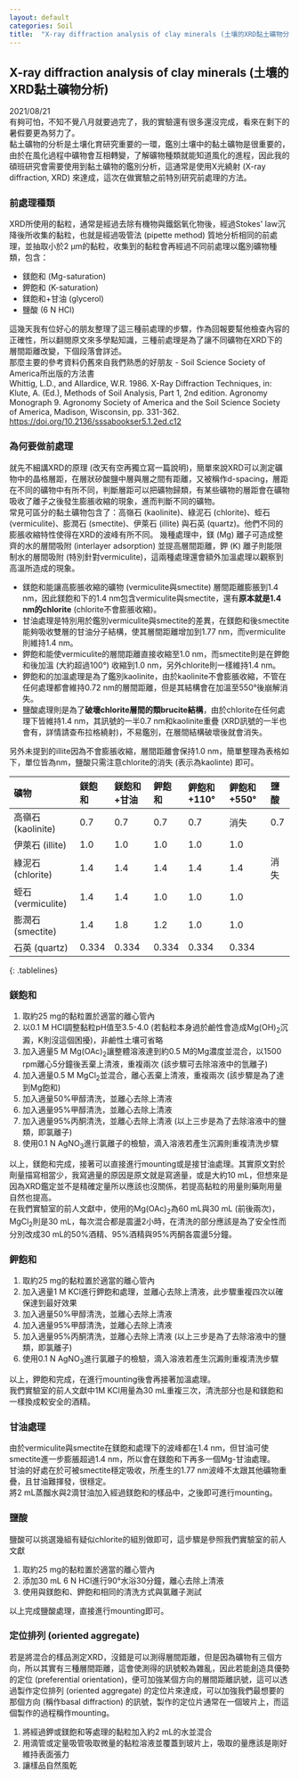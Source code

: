 ```yaml
---
layout: default
categories: Soil
title:  "X-ray diffraction analysis of clay minerals (土壤的XRD黏土礦物分析)"
---  
```

## X-ray diffraction analysis of clay minerals (土壤的XRD黏土礦物分析)  
2021/08/21  
有夠可怕，不知不覺八月就要過完了，我的實驗還有很多還沒完成，看來在剩下的暑假要更為努力了。  
黏土礦物的分析是土壤化育研究重要的一環，鑑別土壤中的黏土礦物是很重要的，由於在風化過程中礦物會互相轉變，了解礦物種類就能知道風化的進程，因此我的碩班研究會需要使用到黏土礦物的鑑別分析，這通常是使用X光繞射 (X-ray diffraction, XRD) 來達成，這次在做實驗之前特別研究前處理的方法。  
  
### 前處理種類   
XRD所使用的黏粒，通常是經過去除有機物與鐵鋁氧化物後，經過Stokes' law沉降後所收集的黏粒，也就是經過吸管法 (pipette method) 質地分析相同的前處理，並抽取小於2 &mu;m的黏粒，收集到的黏粒會再經過不同前處理以鑑別礦物種類，包含：  
- 鎂飽和 (Mg-saturation)
- 鉀飽和 (K-saturation)
- 鎂飽和+甘油 (glycerol)
- 鹽酸 (6 N HCl)
  
這幾天我有位好心的朋友整理了這三種前處理的步驟，作為回報要幫他檢查內容的正確性，所以翻閱原文來多學點知識，三種前處理是為了讓不同礦物在XRD下的層間距離改變，下個段落會詳述。  
那麼主要的參考資料仍舊來自我們熟悉的好朋友 - Soil Science Society of America所出版的方法書  
Whittig, L.D., and Allardice, W.R. 1986. X-Ray Diffraction Techniques, in: Klute, A. (Ed.), Methods of Soil Analysis, Part 1, 2nd edition. Agronomy Monograph 9. Agronomy Society of America and the Soil Science Society of America, Madison, Wisconsin, pp. 331-362. <a href="https://doi.org/10.2136/sssabookser5.1.2ed.c12" target="_blank">https://doi.org/10.2136/sssabookser5.1.2ed.c12</a>  
  
### 為何要做前處理  
就先不細講XRD的原理 (改天有空再獨立寫一篇說明)，簡單來說XRD可以測定礦物中的晶格層距，在層狀矽酸鹽中層與層之間有距離，又被稱作d-spacing，層距在不同的礦物中有所不同，判斷層距可以把礦物歸類，有某些礦物的層距會在礦物吸收了離子之後發生膨脹收縮的現象，進而判斷不同的礦物。   
常見可區分的黏土礦物包含了：高嶺石 (kaolinite)、綠泥石 (chlorite)、蛭石 (vermiculite)、膨潤石 (smectite)、伊萊石 (illite) 與石英 (quartz)。他們不同的膨脹收縮特性使得在XRD的波峰有所不同。
幾種處理中，鎂 (Mg) 離子可造成整齊的水的層間吸附 (interlayer adsorption) 並提高層間距離，鉀 (K) 離子則能限制水的層間吸附 (特別針對vermiculite)，這兩種處理還會額外加溫處理以觀察到高溫所造成的現象。   
- 鎂飽和能讓高膨脹收縮的礦物 (vermiculite與smectite) 層間距離膨脹到1.4 nm，因此鎂飽和下的1.4 nm包含vermiculite與smectite，還有**原本就是1.4 nm的chlorite** (chlorite不會膨脹收縮)。   
- 甘油處理是特別用於鑑別vermiculite與smectite的差異，在鎂飽和後smectite能夠吸收雙層的甘油分子結構，使其層間距離增加到1.77 nm，而vermiculite則維持1.4 nm。
- 鉀飽和能使vermiculite的層間距離直接收縮至1.0 nm，而smectite則是在鉀飽和後加溫 (大約超過100&deg;) 收縮到1.0 nm，另外chlorite則一樣維持1.4 nm。
- 鉀飽和的加溫處理是為了鑑別kaolinite，由於kaolinite不會膨脹收縮，不管在任何處理都會維持0.72 nm的層間距離，但是其結構會在加溫至550&deg;後崩解消失。
- 鹽酸處理則是為了**破壞chlorite層間的類brucite結構**，由於chlorite在任何處理下皆維持1.4 nm，其訊號的一半0.7 nm和kaolinite重疊 (XRD訊號的一半也會有，詳情請查布拉格繞射)，不易鑑別，在層間結構破壞後就會消失。  
  
另外未提到的illite因為不會膨脹收縮，層間距離會保持1.0 nm，簡單整理為表格如下，單位皆為nm，鹽酸只需注意chlorite的消失 (表示為kaolinte) 即可。   
  
| 礦物 | 鎂飽和 | 鎂飽和+甘油| 鉀飽和 | 鉀飽和+110&deg;  | 鉀飽和+550&deg;  |鹽酸 |   
| :--- | :---  | :---      | :---  | :---             | :---             |:--- |  
| 高嶺石 (kaolinite) | 0.7 | 0.7 | 0.7 | 0.7 | 消失 | 0.7 | 
| 伊萊石 (illite) | 1.0 | 1.0 | 1.0 | 1.0 | 1.0 | |     
| 綠泥石 (chlorite) | 1.4 | 1.4 | 1.4 | 1.4 | 1.4 | 消失 |    
| 蛭石 (vermiculite) | 1.4 | 1.4 | 1.0 | 1.0 | 1.0 |  |     
| 膨潤石 (smectite) | 1.4 | 1.8 | 1.2 | 1.0 | 1.0 | |     
| 石英 (quartz) | 0.334 | 0.334 | 0.334 | 0.334 | 0.334 | |   
{: .tablelines}  
  
### 鎂飽和  
1. 取約25 mg的黏粒置於適當的離心管內
2. 以0.1 M HCl調整黏粒pH值至3.5-4.0 (若黏粒本身過於鹼性會造成Mg(OH)<sub>2</sub>沉澱，K則沒這個困擾)，非鹼性土壤可省略
3. 加入適量5 M Mg(OAc)<sub>2</sub>讓整體溶液達到約0.5 M的Mg濃度並混合，以1500 rpm離心5分鐘後丟棄上清液，重複兩次 (該步驟可去除溶液中的氫離子)
4. 加入適量0.5 M MgCl<sub>2</sub>並混合，離心丟棄上清液，重複兩次 (該步驟是為了達到Mg飽和)
5. 加入適量50%甲醇清洗，並離心去除上清液
6. 加入適量95%甲醇清洗，並離心去除上清液
7. 加入適量95%丙酮清洗，並離心去除上清液 (以上三步是為了去除溶液中的鹽類，即氯離子)
8. 使用0.1 N AgNO<sub>3</sub>進行氯離子的檢驗，滴入溶液若產生沉澱則重複清洗步驟
  
以上，鎂飽和完成，接著可以直接進行mounting或是接甘油處理。其實原文對於劑量描寫相當少，我寫適量的原因是原文就是寫適量，或是大約10 mL，但想來是因為XRD鑑定並不是精確定量所以應該也沒關係，若提高黏粒的用量則藥劑用量自然也提高。  
在我們實驗室的前人文獻中，使用的Mg(OAc)<sub>2</sub>為60 mL與30 mL (前後兩次)，MgCl<sub>2</sub>則是30 mL，每次混合都是震盪2小時，在清洗的部分應該是為了安全性而分別改成30 mL的50%酒精、95%酒精與95%丙酮各震盪5分鐘。   
  
### 鉀飽和  
1. 取約25 mg的黏粒置於適當的離心管內
2. 加入適量1 M KCl進行鉀飽和處理，並離心去除上清液，此步驟重複四次以確保達到最好效果
3. 加入適量50%甲醇清洗，並離心去除上清液
4. 加入適量95%甲醇清洗，並離心去除上清液
5. 加入適量95%丙酮清洗，並離心去除上清液 (以上三步是為了去除溶液中的鹽類，即氯離子)
6. 使用0.1 N AgNO<sub>3</sub>進行氯離子的檢驗，滴入溶液若產生沉澱則重複清洗步驟
  
以上，鉀飽和完成，在進行mounting後會再接著加溫處理。  
我們實驗室的前人文獻中1M KCl用量為30 mL重複三次，清洗部分也是和鎂飽和一樣換成較安全的酒精。   
  
### 甘油處理  
由於vermiculite與smectite在鎂飽和處理下的波峰都在1.4 nm，但甘油可使smectite進一步膨脹超過1.4 nm，所以會在鎂飽和下再多一個Mg-甘油處理。  
甘油的好處在於可被smectite穩定吸收，所產生的1.77 nm波峰不太跟其他礦物重疊，且甘油難揮發，很穩定。  
將2 mL蒸餾水與2滴甘油加入經過鎂飽和的樣品中，之後即可進行mounting。   
  
### 鹽酸  
鹽酸可以挑選幾組有疑似chlorite的組別做即可，這步驟是參照我們實驗室的前人文獻  
1. 取約25 mg的黏粒置於適當的離心管內
2. 添加30 mL 6 N HCl進行90&deg;水浴30分鐘，離心去除上清液
3. 使用與鎂飽和、鉀飽和相同的清洗方式與氯離子測試
  
以上完成鹽酸處理，直接進行mounting即可。   
  
### 定位排列 (oriented aggregate)  
若是將混合的樣品測定XRD，沒錯是可以測得層間距離，但是因為礦物有三個方向，所以其實有三種層間距離，這會使測得的訊號較為雜亂，因此若能創造具優勢的定位 (preferential orientation)，便可加強某個方向的層間距離訊號，這可以透過製作定位排列 (oriented aggregate) 的定位片來達成，可以加強我們最想要的那個方向 (稱作basal diffraction) 的訊號，製作的定位片通常在一個玻片上，而這個製作的過程稱作mounting。  
1. 將經過鉀或鎂飽和等處理的黏粒加入約2 mL的水並混合
2. 用滴管或定量吸管吸取微量的黏粒溶液並覆蓋到玻片上，吸取的量應該是剛好維持表面張力
3. 讓樣品自然風乾




